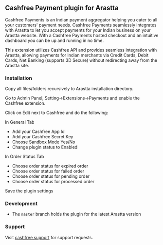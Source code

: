## Cashfree Payment plugin for Arastta

Cashfree Payments is an Indian payment aggregator helping you cater to all your customers' payment needs. Cashfree Payments seamlessly integrates with Arastta to let you accept payments for your Indian business on your Arastta website. With a Cashfree Payments hosted checkout and an intuitive dashboard you can be up and running in no time.

This extension utilizes Cashfree API and provides seamless integration with Arastta, allowing payments for Indian merchants via Credit Cards, Debit Cards, Net Banking (supports 3D Secure) without redirecting away from the Arastta site.

### Installation

Copy all files/folders recursively to Arastta installation directory.

Go to Admin Panel, Setting->Extensions->Payments and enable the Cashfree extension.

Click on Edit next to Cashfree and do the following:

In General Tab
-   Add your Cashfree App Id
-   Add your Cashfree Secret Key
-   Choose Sandbox Mode Yes/No
-   Change plugin status to Enabled

In Order Status Tab
-   Choose order status for expired order
-   Choose order status for failed order
-   Choose order status for pending order
-   Choose order status for processed order

Save the plugin settings

### Development

-   The `master` branch holds the plugin for the latest Arastta version

### Support

Visit [cashfree support](https://www.cashfree.com/en/report-issue) for support requests.